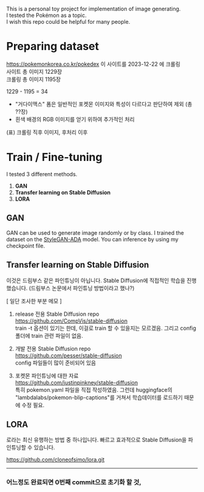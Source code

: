 This is a personal toy project for implementation of image generating.  
I tested the Pokémon as a topic.  
I wish this repo could be helpful for many people.  

# Preparing dataset
https://pokemonkorea.co.kr/pokedex 이 사이트를 2023-12-22 에 크롤링  
사이트 총 이미지 1229장  
크롤링 총 이미지 1195장

1229 - 1195 = 34

- "거다이맥스" 폼은 일반적인 포켓몬 이미지와 특성이 다르다고 판단하여 제외 (총 ??장)
- 흰색 배경의 RGB 이미지를 얻기 위하여 추가적인 처리

(표) 크롤링 직후 이미지, 후처리 이후 

# Train / Fine-tuning
I tested 3 different methods.
1. **GAN**  
2. **Transfer learning on Stable Diffusion**  
3. **LORA**

## GAN
GAN can be used to generate image randomly or by class. I trained the dataset on the [StyleGAN-ADA](https://github.com/NVlabs/stylegan2-ada-pytorch.git) model. You can inference by using my checkpoint file.

## Transfer learning on Stable Diffusion
이것은 드림부스 같은 파인튜닝이 아닙니다. Stable Diffusion에 직접적인 학습을 진행했습니다.
(드림부스 논문에서 파인튜닝 방법이라고 했나?)

[ 일단 조사한 부분 메모 ] 
1. release 전용 Stable Diffusion repo  
https://github.com/CompVis/stable-diffusion  
train -t 옵션이 있기는 한데, 이걸로 train 할 수 있을지는 모르겠음. 그리고 config 폴더에 train 관련 파일이 없음.

2. 개발 전용 Stable Diffusion repo  
https://github.com/pesser/stable-diffusion  
config 파일들이 많이 준비되어 있음

3. 포켓몬 파인튜닝에 대한 자료  
https://github.com/justinpinkney/stable-diffusion  
특히 pokemon.yaml 파일을 직접 작성하였음. 그런데 huggingface의 "lambdalabs/pokemon-blip-captions"를 거쳐서 학습데이터를 로드하기 때문에 수정 필요.



## LORA
로라는 최신 유행하는 방법 중 하나입니다. 빠르고 효과적으로 Stable Diffusion을 파인튜닝할 수 있습니다.

https://github.com/cloneofsimo/lora.git


---

### 어느정도 완료되면 0번째 commit으로 초기화 할 것,
